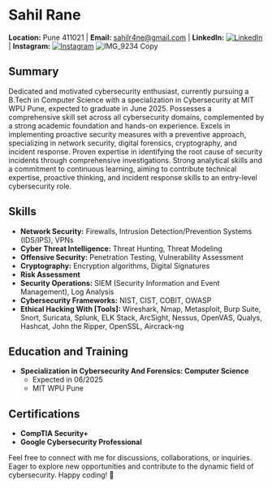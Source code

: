 # Sahil Rane
**Location:** Pune 411021 | **Email:** sahilr4ne@gmail.com | **LinkedIn:** [![LinkedIn](https://img.shields.io/badge/LinkedIn-sahilr4ne-blue)](https://www.linkedin.com/in/sahilr4ne) | **Instagram:** [![Instagram](https://img.shields.io/badge/Instagram-sahilr4ne-red)](https://www.instagram.com/sahillrane)
![IMG_9234 Copy](https://github.com/sahilr4ne/sahilr4ne/assets/156423753/f4c804fe-b51f-432f-87a2-66b1c7fc2b22)

## Summary
Dedicated and motivated cybersecurity enthusiast, currently pursuing a B.Tech in Computer Science with a specialization in Cybersecurity at MIT WPU Pune, expected to graduate in June 2025. Possesses a comprehensive skill set across all cybersecurity domains, complemented by a strong academic foundation and hands-on experience. Excels in implementing proactive security measures with a preventive approach, specializing in network security, digital forensics, cryptography, and incident response. Proven expertise in identifying the root cause of security incidents through comprehensive investigations. Strong analytical skills and a commitment to continuous learning, aiming to contribute technical expertise, proactive thinking, and incident response skills to an entry-level cybersecurity role.

## Skills
- **Network Security:** Firewalls, Intrusion Detection/Prevention Systems (IDS/IPS), VPNs
- **Cyber Threat Intelligence:** Threat Hunting, Threat Modeling
- **Offensive Security:** Penetration Testing, Vulnerability Assessment
- **Cryptography:** Encryption algorithms, Digital Signatures
- **Risk Assessment**
- **Security Operations:** SIEM (Security Information and Event Management), Log Analysis
- **Cybersecurity Frameworks:** NIST, CIST, COBIT, OWASP
- **Ethical Hacking With [Tools]:** Wireshark, Nmap, Metasploit, Burp Suite, Snort, Suricata, Splunk, ELK Stack, ArcSight, Nessus, OpenVAS, Qualys, Hashcat, John the Ripper, OpenSSL, Aircrack-ng

## Education and Training
- **Specialization in Cybersecurity And Forensics: Computer Science**
  - Expected in 06/2025
  - MIT WPU Pune

## Certifications
- **CompTIA Security+**
- **Google Cybersecurity Professional**

Feel free to connect with me for discussions, collaborations, or inquiries. Eager to explore new opportunities and contribute to the dynamic field of cybersecurity. Happy coding! 🚀

